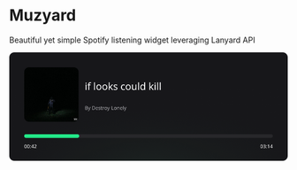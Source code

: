 # Muzyard
Beautiful yet simple Spotify listening widget leveraging Lanyard API

![Example Dark Theme](example.png)